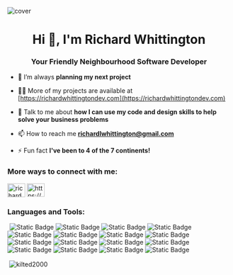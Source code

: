 
![cover](https://user-images.githubusercontent.com/53500493/230682908-95b8c446-cbd3-4c8a-a591-dba8b1c6d56e.png)

<h1 align="center">Hi 👋, I'm Richard Whittington</h1>
<h3 align="center">Your Friendly Neighbourhood Software Developer</h3>

- 🌱 I’m always **planning my next project**

- 👨‍💻 More of my projects are available at [https://richardwhittingtondev.com](https://richardwhittingtondev.com)

- 💬 Talk to me about **how I can use my code and design skills to help solve your business problems**

- 📫 How to reach me **richardlwhittington@gmail.com**

- ⚡ Fun fact **I've been to 4 of the 7 continents!**

<h3 align="left">More ways to connect with me:</h3>
<p align="left">
<a href="https://twitter.com/richardwhitdev" target="blank"><img align="center" src="https://raw.githubusercontent.com/rahuldkjain/github-profile-readme-generator/master/src/images/icons/Social/twitter.svg" alt="richardwhitdev" height="31" width="40" /></a>
<a href="https://www.linkedin.com/in/richardwhittingtonse/" target="blank"><img align="center" src="https://raw.githubusercontent.com/rahuldkjain/github-profile-readme-generator/master/src/images/icons/Social/linked-in-alt.svg" alt="https://www.linkedin.com/in/richardwhittingtonse/" height="30" width="40" /></a>
</p>

<h3 align="left">Languages and Tools:</h3>
<div style="display: inline-block;">
<img style="margin-left: 5;" alt="Static Badge" src="https://img.shields.io/badge/Javascript-lang?label=Language">
 <img alt="Static Badge" src="https://img.shields.io/badge/Java-lang?label=Language">
 <img alt="Static Badge" src="https://img.shields.io/badge/SpringBoot-lang?label=Framework">
 <img alt="Static Badge" src="https://img.shields.io/badge/Bootstrap-lang?label=Library">
 <img alt="Static Badge" src="https://img.shields.io/badge/CSS-lang?label=Stylesheet">
<img alt="Static Badge" src="https://img.shields.io/badge/Node.js-lang?label=Framework">
<img alt="Static Badge" src="https://img.shields.io/badge/Express.js-lang?label=Framework">
<img alt="Static Badge" src="https://img.shields.io/badge/Git-lang?label=Version%20Control">
<img alt="Static Badge" src="https://img.shields.io/badge/HTML-lang?label=Markup">
<img alt="Static Badge" src="https://img.shields.io/badge/MongoDb-lang?label=Database">
<img alt="Static Badge" src="https://img.shields.io/badge/Postman-lang?label=Platform%20">
<img alt="Static Badge" src="https://img.shields.io/badge/React.js-lang?label=Library">
<img alt="Static Badge" src="https://img.shields.io/badge/Next.js-lang?label=Framework">
 <img alt="Static Badge" src="https://img.shields.io/badge/Docker-lang?label=Platform">
 <img alt="Static Badge" src="https://img.shields.io/badge/Tailwind-lang?label=Library">
  <img alt="Static Badge" src="https://img.shields.io/badge/PostgreSQL-lang?label=Database">
</div>



<p>&nbsp;<img align="center" src="https://github-readme-stats.vercel.app/api?username=kilted2000&show_icons=true&locale=en" alt="kilted2000" /></p>

